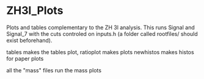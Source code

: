 ZH3l_Plots
==========

Plots and tables complementary to the ZH 3l analysis.
This runs Signal and Signal_7 with the cuts controled on inputs.h (a folder
called rootfiles/ should exist beforehand).

tables makes the tables
plot, ratioplot makes plots
newhistos makes histos for paper plots

all the "mass" files run the mass plots

